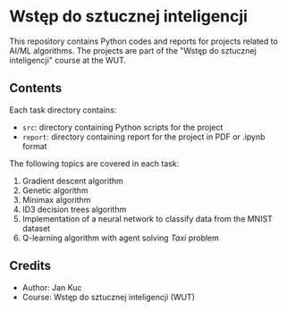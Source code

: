 # Wstęp do sztucznej inteligencji

This repository contains Python codes and reports for projects related to AI/ML algorithms. The projects are part of the "Wstęp do sztucznej inteligencji" course at the WUT.

## Contents

Each task directory contains:
- `src`: directory containing Python scripts for the project
- `report`: directory containing report for the project in PDF or .ipynb format

The following topics are covered in each task: 
  1. Gradient descent algorithm
  2. Genetic algorithm
  3. Minimax algorithm
  4. ID3 decision trees algorithm
  5. Implementation of a neural network to classify data from the MNIST dataset
  6. Q-learning algorithm with agent solving *Taxi* problem

## Credits

- Author: Jan Kuc
- Course: Wstęp do sztucznej inteligencji (WUT)
